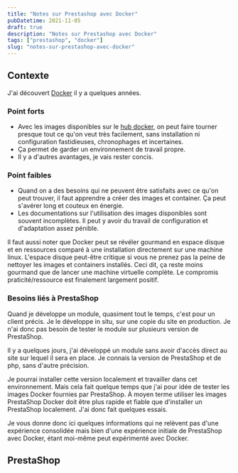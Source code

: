 ```yaml
---
title: "Notes sur Prestashop avec Docker"
pubDatetime: 2021-11-05
draft: true 
description: "Notes sur Prestashop avec Docker"
tags: ["prestashop", "docker"]
slug: "notes-sur-prestashop-avec-docker"
---
```


## Contexte

J'ai découvert [Docker](https://fr.wikipedia.org/wiki/Docker_(logiciel)) il y a quelques années.

### Point forts

- Avec les images disponibles sur le [hub docker](https://hub.docker.com/), on peut faire tourner presque tout ce qu'on veut très facilement, sans installation ni configuration fastidieuses, chronophages et incertaines.
- Ça permet de garder un environnement de travail propre.
- Il y a d'autres avantages, je vais rester concis.

### Point faibles

- Quand on a des besoins qui ne peuvent être satisfaits avec ce qu'on peut trouver, il faut apprendre a créer des images et container. Ça peut s'avérer long et couteux en énergie.
- Les documentations sur l'utilisation des images disponibles sont souvent incomplètes. Il peut y avoir du travail de configuration et d'adaptation assez pénible.

Il faut aussi noter que Docker peut se révéler gourmand en espace disque et en ressources comparé à une installation directement sur une machine linux. L'espace disque peut-être critique si vous ne prenez pas la peine de nettoyer les images et containers installés.
Ceci dit, ça reste moins gourmand que de lancer une machine virtuelle complète.
Le compromis praticité/ressource est finalement largement positif.

### Besoins liés à PrestaShop

Quand je développe un module, quasiment tout le temps, c'est pour un client précis. Je le développe in situ, sur une copie du site en production. Je n'ai donc pas besoin de tester le module sur plusieurs version de PrestaShop.

Il y a quelques jours, j'ai développé un module sans avoir d'accès direct au site sur lequel il sera en place.
Je connais la version de PrestaShop et de php, sans d'autre précision.

Je pourrai installer cette version localement et travailler dans cet environnement. Mais cela fait quelque temps que j'ai pour idée de tester les images Docker fournies par PrestaShop. À moyen terme utiliser les images PrestaShop Docker doit être plus rapide et fiable que d'installer un PrestaShop localement. J'ai donc fait quelques essais.

Je vous donne donc ici quelques informations qui ne relèvent pas d'une expérience consolidée mais bien d'une expérience initiale de PrestaShop avec Docker, étant moi-même peut expérimenté avec Docker.

## PrestaShop




